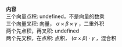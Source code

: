 **内容**  
三个向量点积: undefined，不是向量的数乘  
三个向量叉积: 向量， $\alpha\times\beta\times\gamma$ ，二重外积  
两个先点积，再叉积: undefined  
两个先叉积，在点积: 点积， $(\alpha\times\beta)\cdot\gamma$ ，混合积  

